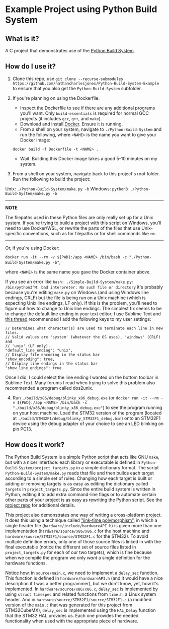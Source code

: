 # Example Project using Python Build System

## What is it?

A C project that demonstrates use of the [Python Build System](https://github.com/nathancharlesjones/Python-Build-System).

## How do I use it?

1) Clone this repo; use `git clone --recurse-submodules https://github.com/nathancharlesjones/Python-Build-System-Example` to ensure that you also get the `Python-Build-System` subfolder.

2) If you're planning on using the Dockerfile:
    - Inspect the Dockerfile to see if there are any additional programs you'll want. Only `build-essentials` is required for normal GCC projects (it includes `gcc`, `g++`, and `make`).
    - Download and install [Docker](https://docs.docker.com/get-docker/). Ensure it is running.
    - From a shell on your system, navigate to `./Python-Build-System` and run the following, where `<NAME>` is the name you want to give your Docker image:

    `docker build -f Dockerfile -t <NAME> .`
    
    - Wait. Building this Docker image takes a good 5-10 minutes on my system.

3) From a shell on your system, navigate back to this project's root folder. Run the following to build the project:

Unix: `./Python-Build-System/make.py -b`
Windows: `python3 ./Python-Build-System/make.py -b`

---
**NOTE**

The filepaths used in these Python files are only really set up for a Unix system. If you're trying to build a project with this script on Windows, you'll need to use Docker/WSL, or rewrite the parts of the files that use Unix-specific conventions, such as for filepaths or for shell commands like `rm`.

---

Or, if you're using Docker:

`docker run -it --rm -v ${PWD}:/app <NAME> /bin/bash -c "./Python-Build-System/make.py -b"`,

where `<NAME>` is the same name you gave the Docker container above.

If you see an error like `bash: ./Simple-Build-System/make.py: /bin/python3^M: bad interpreter: No such file or directory` it's probably because you're editing `make.py` on Windows (and using Windows line endings, CRLF) but the file is being run on a Unix machine (which is expecting Unix line endings, LF only). If this is the problem, you'll need to figure out how to change to Unix line endings. The simplest fix seems to be to change the default line ending in your text editor; I use Sublime Text and [this thread](https://stackoverflow.com/questions/39680585/how-do-configure-sublime-to-always-convert-to-unix-line-endings-on-save) recommended I add the following keys to my user settings:
```
// Determines what character(s) are used to terminate each line in new files.
// Valid values are 'system' (whatever the OS uses), 'windows' (CRLF) and
// 'unix' (LF only).
"default_line_ending": "unix",
// Display file encoding in the status bar
"show_encoding": true,
// Display line endings in the status bar
"show_line_endings": true
```
Once I did, I could select the line ending I wanted on the bottom toolbar in Sublime Text. Many forums I read when trying to solve this problem also recommended a program called dos2unix.

4) Run `./build/x86/debug/blinky_x86_debug.exe` (or `docker run -it --rm -v ${PWD}:/app <NAME> /bin/bash -c "./build/x86/debug/blinky_x86_debug.exe"`) to see the program running on your host machine. Load the STM32 version of the program (located at `./build/STM32F1/debug/blinky_STM32F1_debug.bin`) onto an STM32F1 device using the debug adapter of your choice to see an LED blinking on pin PC13.

## How does it work?

The Python Build System is a simple Python script that acts like GNU `make`, but with a nicer interface: each library or executable is defined in `Python-Build-System/project_targets.py` in a simple dictionary format. The script `Python-Build-System/make.py` reads that file and then builds each target according to a simple set of rules. Changing how each target is built or adding or removing targets is as easy as editing the dictionary called `targets` in `project_targets.py`. Since the entire build system is written in Python, editing it to add extra command-line flags or to automate certain other parts of your project is as easy as rewriting the Python script. See the [project repo](https://github.com/nathancharlesjones/Python-Build-System) for additional details.

This project also demonstrates one way of writing a cross-platform project. It does this using a technique called ["link-time polymorphism"](https://github.com/nathancharlesjones/Comparison-of-OOP-techniques-in-C/tree/main/1c_Link-time-Polymorphism_ADT), in which a single header file (`hardware/include/hardwareAPI.h`) is given more than one implementation (`hardware/source/x86/x86.c` for the host machine and `hardware/source/STM32F1/source/STM32F1.c` for the STM32). To avoid multiple definition errors, only one of those source files is linked in with the final executable (notice the different set of source files listed in `project_targets.py` for each of our two targets), which is fine because when we compile the program we only _want_ a single definition for the hardware functions.

Notice how, in `source/main.c`, we need to implement a `delay_sec` function. This function is defined in `hardware/hardwareAPI.h` (and it would have a nice description if I was a better programmer), but we don't know, yet, how it's implemented. In `hardware/source/x86/x86.c`, `delay_sec` is implemented by using `struct timespec` and related functions from `time.h`, a Linux system header. And in `hardware/source/STM32F1/source/STM32F1.c` (a modified version of the `main.c` that was generated for this project from STM32CubeMX), `delay_sec` is implemented using the `HAL_Delay` function that the STM32 HAL provides us. Each one provides the needed functionality when used with the appropriate piece of hardware.
